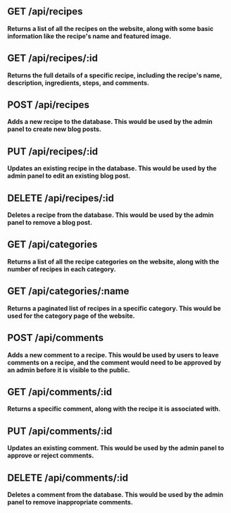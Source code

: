 ## GET /api/recipes

**Returns a list of all the recipes on the website, along with some basic information like the recipe's name and featured image.**

## GET /api/recipes/:id

**Returns the full details of a specific recipe, including the recipe's name, description, ingredients, steps, and comments.**

## POST /api/recipes

**Adds a new recipe to the database. This would be used by the admin panel to create new blog posts.**

## PUT /api/recipes/:id

**Updates an existing recipe in the database. This would be used by the admin panel to edit an existing blog post.**

## DELETE /api/recipes/:id

**Deletes a recipe from the database. This would be used by the admin panel to remove a blog post.**

## GET /api/categories

**Returns a list of all the recipe categories on the website, along with the number of recipes in each category.**

## GET /api/categories/:name

**Returns a paginated list of recipes in a specific category. This would be used for the category page of the website.**

## POST /api/comments

**Adds a new comment to a recipe. This would be used by users to leave comments on a recipe, and the comment would need to be approved by an admin before it is visible to the public.**

## GET /api/comments/:id

**Returns a specific comment, along with the recipe it is associated with.**

## PUT /api/comments/:id

**Updates an existing comment. This would be used by the admin panel to approve or reject comments.**

## DELETE /api/comments/:id

**Deletes a comment from the database. This would be used by the admin panel to remove inappropriate comments.**
